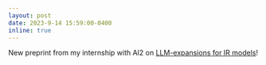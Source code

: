 ```yaml
---
layout: post
date: 2023-9-14 15:59:00-0400
inline: true
---
```


New preprint from my internship with AI2 on [LLM-expansions for IR models](https://arxiv.org/abs/2309.08541)!